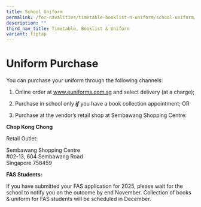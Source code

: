 ```yaml
---
title: School Uniform
permalink: /for-navalities/timetable-booklist-n-uniform/school-uniform/
description: ""
third_nav_title: Timetable, Booklist & Uniform
variant: tiptap
---
```

<h1>Uniform Purchase</h1>
<p>You can purchase your uniform through the following channels:</p>
<ol data-tight="true" class="tight">
<li>
<p>Online order at <a href="http://www.euniforms.com.sg" rel="noopener noreferrer nofollow" target="_blank">www.euniforms.com.sg</a> and
select delivery (at a charge);</p>
</li>
<li>
<p>Purchase in school only <strong><em>if</em></strong> you have a book collection
appointment; OR</p>
</li>
<li>
<p>Purchase at the vendor’s retail shop at Sembawang Shopping Centre:</p>
</li>
</ol>
<p><strong>Chop Kong Chong</strong>
</p>
<p>Retail Outlet:</p>
<p>Sembawang Shopping Centre
<br>#02-13, 604 Sembawang Road
<br>Singapore 758459</p>
<p><strong>FAS Students:</strong>
</p>
<p>If you have submitted your FAS application for 2025, please wait for the
school to notify you on the outcome by end November. Collection of books
&amp; uniform for FAS students will be scheduled in December.</p>